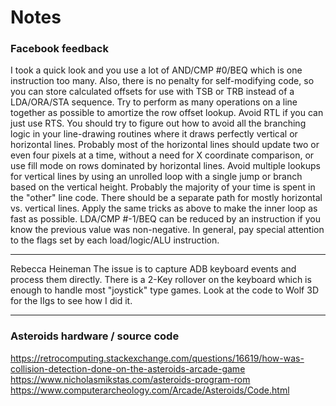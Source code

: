 # Notes

### Facebook feedback

I took a quick look and you use a lot of AND/CMP #0/BEQ which is one instruction too many. Also, there is no penalty for self-modifying code, so you can store calculated offsets for use with TSB or TRB instead of a LDA/ORA/STA sequence. Try to perform as many operations on a line together as possible to amortize the row offset lookup. Avoid RTL if you can just use RTS. You should try to figure out how to avoid all the branching logic in your line-drawing routines where it draws perfectly vertical or horizontal lines. Probably most of the horizontal lines should update two or even four pixels at a time, without a need for X coordinate comparison, or use fill mode on rows dominated by horizontal lines. Avoid multiple lookups for vertical lines by using an unrolled loop with a single jump or branch based on the vertical height.
Probably the majority of your time is spent in the "other" line code. There should be a separate path for mostly horizontal vs. vertical lines. Apply the same tricks as above to make the inner loop as fast as possible. LDA/CMP #-1/BEQ can be reduced by an instruction if you know the previous value was non-negative.
In general, pay special attention to the flags set by each load/logic/ALU instruction.

--------

Rebecca Heineman
The issue is to capture ADB keyboard events and process them directly. There is a 2-Key rollover on the keyboard which is enough to handle most "joystick" type games. Look at the code to Wolf 3D for the IIgs to see how I did it.

--------


### Asteroids hardware / source code

https://retrocomputing.stackexchange.com/questions/16619/how-was-collision-detection-done-on-the-asteroids-arcade-game
https://www.nicholasmikstas.com/asteroids-program-rom
https://www.computerarcheology.com/Arcade/Asteroids/Code.html
